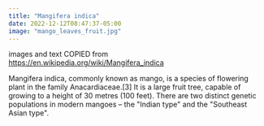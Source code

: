 ```yaml
---
title: "Mangifera indica"
date: 2022-12-12T08:47:37-05:00
image: "mango_leaves_fruit.jpg"
---
```


images and text COPIED from https://en.wikipedia.org/wiki/Mangifera_indica

Mangifera indica, commonly known as mango, is a species of flowering plant in the family Anacardiaceae.[3] It is a large fruit tree, capable of growing to a height of 30 metres (100 feet). There are two distinct genetic populations in modern mangoes – the "Indian type" and the "Southeast Asian type".